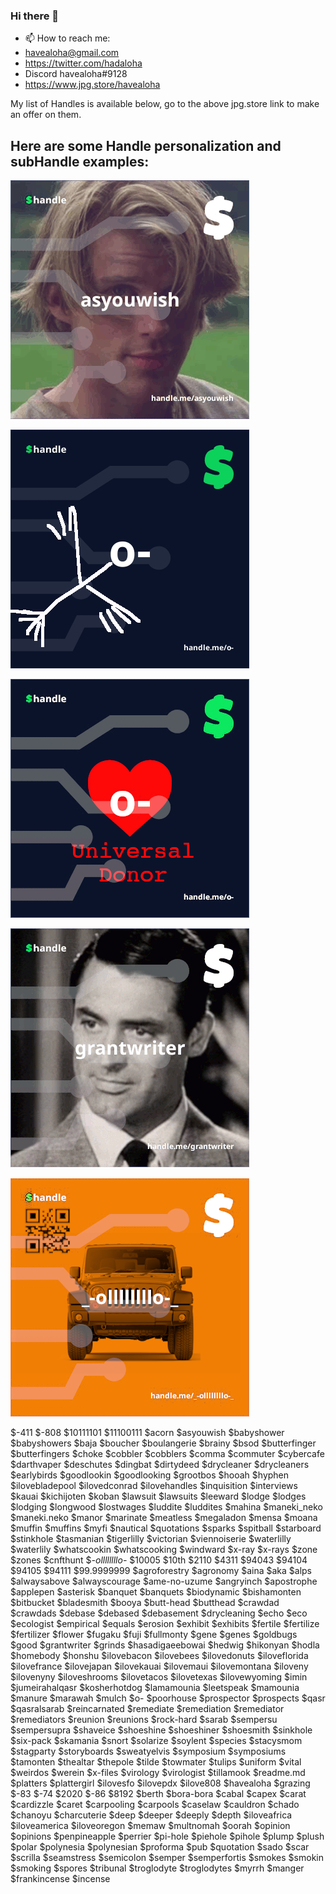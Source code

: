 ### Hi there 👋
- 📫 How to reach me:
- havealoha@gmail.com
- https://twitter.com/hadaloha
- Discord havealoha#9128
- https://www.jpg.store/havealoha

My list of Handles is available below, go to the above jpg.store link to make an offer on them.

Here are some Handle personalization and subHandle examples:
-

![alt text](https://github.com/havealoha/havealoha/blob/main/asyouwish.gif?raw=true)

![alt text](https://github.com/havealoha/havealoha/blob/main/o-.png?raw=true)

![alt text](https://github.com/havealoha/havealoha/blob/main/o-donor.png?raw=true)

![alt text](https://github.com/havealoha/havealoha/blob/main/grantwriter.gif?raw=true)

![alt text](https://github.com/havealoha/havealoha/blob/main/jeep-handle.png?raw=true)

$-411
$-808
$10111101
$11100111
$acorn
$asyouwish
$babyshower
$babyshowers
$baja
$boucher
$boulangerie
$brainy
$bsod
$butterfinger
$butterfingers
$choke
$cobbler
$cobblers
$comma
$commuter
$cybercafe
$darthvaper
$deschutes
$dingbat
$dirtydeed
$drycleaner
$drycleaners
$earlybirds
$goodlookin
$goodlooking
$grootbos
$hooah
$hyphen
$ilovebladepool
$ilovedconrad
$ilovehandles
$inquisition
$interviews
$kauai
$kichijoten
$koban
$lawsuit
$lawsuits
$leeward
$lodge
$lodges
$lodging
$longwood
$lostwages
$luddite
$luddites
$mahina
$maneki_neko
$maneki.neko
$manor
$marinate
$meatless
$megaladon
$mensa
$moana
$muffin
$muffins
$myfi
$nautical
$quotations
$sparks
$spitball
$starboard
$stinkhole
$tasmanian
$tigerlilly
$victorian
$viennoiserie
$waterlilly
$waterlily
$whatscookin
$whatscooking
$windward
$x-ray
$x-rays
$zone
$zones
$cnfthunt
$_-ollllllllo-_
$10005
$10th
$2110
$4311
$94043
$94104
$94105
$94111
$99.9999999
$agroforestry
$agronomy
$aina
$aka
$alps
$alwaysabove
$alwayscourage
$ame-no-uzume
$angryinch
$apostrophe
$applepen
$asterisk
$banquet
$banquets
$biodynamic
$bishamonten
$bitbucket
$bladesmith
$booya
$butt-head
$butthead
$crawdad
$crawdads
$debase
$debased
$debasement
$drycleaning
$echo
$eco
$ecologist
$empirical
$equals
$erosion
$exhibit
$exhibits
$fertile
$fertilize
$fertilizer
$flower
$fugaku
$fuji
$fullmonty
$gene
$genes
$goldbugs
$good
$grantwriter
$grinds
$hasadigaeebowai
$hedwig
$hikonyan
$hodla
$homebody
$honshu
$ilovebacon
$ilovebees
$ilovedonuts
$iloveflorida
$ilovefrance
$ilovejapan
$ilovekauai
$ilovemaui
$ilovemontana
$iloveny
$ilovenyny
$iloveshrooms
$ilovetacos
$ilovetexas
$ilovewyoming
$imin
$jumeirahalqasr
$kosherhotdog
$lamamounia
$leetspeak
$mamounia
$manure
$marawah
$mulch
$o-
$poorhouse
$prospector
$prospects
$qasr
$qasralsarab
$reincarnated
$remediate
$remediation
$remediator
$remediators
$reunion
$reunions
$rock-hard
$sarab
$sempersu
$sempersupra
$shaveice
$shoeshine
$shoeshiner
$shoesmith
$sinkhole
$six-pack
$skamania
$snort
$solarize
$soylent
$species
$stacysmom
$stagparty
$storyboards
$sweatyelvis
$symposium
$symposiums
$tamonten
$thealtar
$thepole
$tilde
$towmater
$tulips
$uniform
$vital
$weirdos
$werein
$x-files
$virology
$virologist
$tillamook
$readme.md
$platters
$plattergirl
$ilovesfo
$ilovepdx
$ilove808
$havealoha
$grazing
$-83
$-74
$2020
$-86
$8192
$berth
$bora-bora
$cabal
$capex
$carat
$cardizzle
$caret
$carpooling
$carpools
$caselaw
$cauldron
$chado
$chanoyu
$charcuterie
$deep
$deeper
$deeply
$depth
$iloveafrica
$iloveamerica
$iloveoregon
$memaw
$multnomah
$oorah
$opinion
$opinions
$penpineapple
$perrier
$pi-hole
$piehole
$pihole
$plump
$plush
$polar
$polynesia
$polynesian
$proforma
$pub
$quotation
$sado
$scar
$scrilla
$seamstress
$semicolon
$semper
$semperfortis
$smokes
$smokin
$smoking
$spores
$tribunal
$troglodyte
$troglodytes
$myrrh
$manger
$frankincense
$incense
